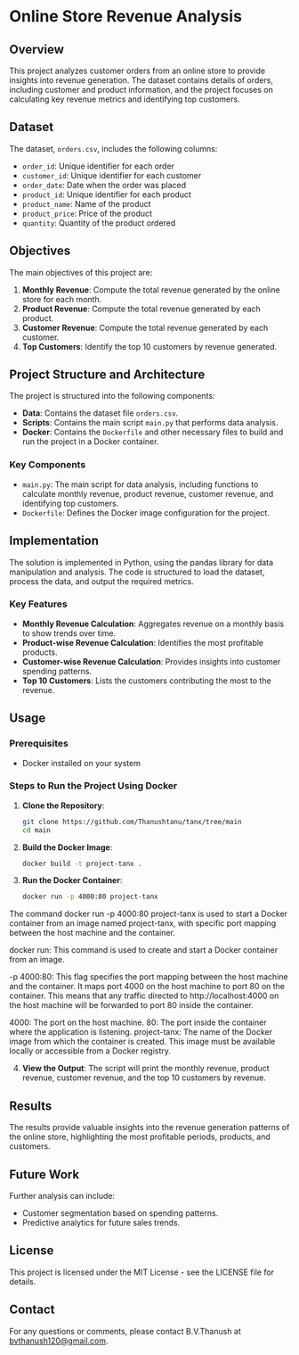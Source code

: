 
# Online Store Revenue Analysis

## Overview

This project analyzes customer orders from an online store to provide insights into revenue generation. The dataset contains details of orders, including customer and product information, and the project focuses on calculating key revenue metrics and identifying top customers.

## Dataset

The dataset, `orders.csv`, includes the following columns:
- `order_id`: Unique identifier for each order
- `customer_id`: Unique identifier for each customer
- `order_date`: Date when the order was placed
- `product_id`: Unique identifier for each product
- `product_name`: Name of the product
- `product_price`: Price of the product
- `quantity`: Quantity of the product ordered

## Objectives

The main objectives of this project are:
1. **Monthly Revenue**: Compute the total revenue generated by the online store for each month.
2. **Product Revenue**: Compute the total revenue generated by each product.
3. **Customer Revenue**: Compute the total revenue generated by each customer.
4. **Top Customers**: Identify the top 10 customers by revenue generated.

## Project Structure and Architecture

The project is structured into the following components:
- **Data**: Contains the dataset file `orders.csv`.
- **Scripts**: Contains the main script `main.py` that performs data analysis.
- **Docker**: Contains the `Dockerfile` and other necessary files to build and run the project in a Docker container.

### Key Components
- `main.py`: The main script for data analysis, including functions to calculate monthly revenue, product revenue, customer revenue, and identifying top customers.
- `Dockerfile`: Defines the Docker image configuration for the project.

## Implementation

The solution is implemented in Python, using the pandas library for data manipulation and analysis. The code is structured to load the dataset, process the data, and output the required metrics.

### Key Features

- **Monthly Revenue Calculation**: Aggregates revenue on a monthly basis to show trends over time.
- **Product-wise Revenue Calculation**: Identifies the most profitable products.
- **Customer-wise Revenue Calculation**: Provides insights into customer spending patterns.
- **Top 10 Customers**: Lists the customers contributing the most to the revenue.

## Usage

### Prerequisites
- Docker installed on your system

### Steps to Run the Project Using Docker

1. **Clone the Repository**:
   ```bash
   git clone https://github.com/Thanushtanu/tanx/tree/main
   cd main
   ```

2. **Build the Docker Image**:
   ```bash
   docker build -t project-tanx .
   ```

3. **Run the Docker Container**:
   ```bash
   docker run -p 4000:80 project-tanx
   ```

The command docker run -p 4000:80 project-tanx is used to start a Docker container from an image named project-tanx, with specific port mapping between the host machine and the container.

docker run: This command is used to create and start a Docker container from an image.

-p 4000:80: This flag specifies the port mapping between the host machine and the container. It maps port 4000 on the host machine to port 80 on the container. This means that any traffic directed to http://localhost:4000 on the host machine will be forwarded to port 80 inside the container.

4000: The port on the host machine.
80: The port inside the container where the application is listening.
project-tanx: The name of the Docker image from which the container is created. This image must be available locally or accessible from a Docker registry.

4. **View the Output**:
   The script will print the monthly revenue, product revenue, customer revenue, and the top 10 customers by revenue.

## Results

The results provide valuable insights into the revenue generation patterns of the online store, highlighting the most profitable periods, products, and customers.

## Future Work

Further analysis can include:
- Customer segmentation based on spending patterns.
- Predictive analytics for future sales trends.


## License

This project is licensed under the MIT License - see the LICENSE file for details.

## Contact

For any questions or comments, please contact B.V.Thanush at bvthanush120@gmail.com.
